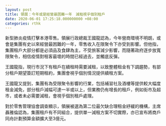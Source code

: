 ```yaml
---
layout: post
title: 領展：今年或是經營最困難一年　減租視乎個別租戶
date: 2020-06-01 17:25:18.000000000 +08:00
categories: rthk
---
```


新型肺炎疫情打擊本港零售。領展行政總裁王國龍認為，今年營商環境不明朗，或會是集團有史以來經營最困難的一年，零售收入在限聚令下亦受到影響。但他指，集團租戶大部分都是必須品及食肆為主，不受旅客減少影響，而隨著政府逐步放寬限聚令，相信疫情對租客最壞的時間已經過去，並觸底反彈。

王國龍指，現行市況下有租戶在續租時需要減租，以致整體租金有下調趨勢，有部分租戶期望簽訂短期租約，集團會視乎個別情況提供續租方案。

王國龍又提到，集團有為受限聚令影響的行業，包括補習社及酒樓等提供較大幅度租金減免，部分租戶減幅可達一半或以上，但業務仍有增長的租戶，例如街市及超市，或者未必需要減租，會視乎個別租戶處理。

對於零售管理協會調查顯示，領展被選為第二位最欠缺合理租金紓緩的機構，主席聶雅倫認為，集團租戶有不同組合，提供單一減租方案不切實際，亦已宣布將商戶同舟計劃預算金額擴大至3億元。
